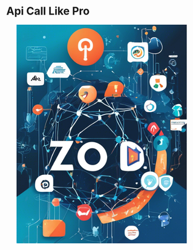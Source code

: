 # Api Call Like Pro

<p align="center">
  <img src="./api-call-like-pro.jpg" alt="api-call-like-pro" width="450">
</p>
